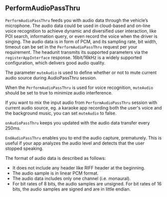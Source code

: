 ## PerformAudioPassThru

`PerformAudioPassThru` feeds you with audio data through the vehicle’s microphone. The audio data could be used in cloud-based and on-line voice
recognition to achieve dynamic and diversified user interaction, like POI search, information query, or even record the voice when the driver is singing.
The audio data is in form of PCM, and its sampling rate, bit width, timeout can be set in the `PerformAudioPassThru` request per your requirement. The headunit transmits its supported parameters via the `registerAppInterface` response. 16bit/16kHz is a widely supported configuration, which delivers good audio quality.

The parameter `muteAudio` is used to define whether or not to mute current audio source during AudioPassThru session.

When the `PerformAudioPassThru` is used for voice recognition, `muteAudio` should be set to true to minimize audio interference.

If you want to mix the input audio from `PerformAudioPassThru` session with current audio source, eg. a karaoke app recording both the user's voice and the background music, you can set `muteAudio` to false.

`onAudioPassThru` keeps you updated with the audio data transfer every 250ms.

`EndAudioPassThru` enables you to end the audio capture, prematurely. This is useful if your app analyzes the audio level and detects that the user stopped speaking.

The format of audio data is described as follows:

- It does not include any header like RIFF header at the beginning.
- The audio sample is in linear PCM format.
- The audio data includes only one channel (i.e. monaural).
- For bit rates of 8 bits, the audio samples are unsigned. For bit rates of 16 bits, the audio samples are signed and are in little endian.
